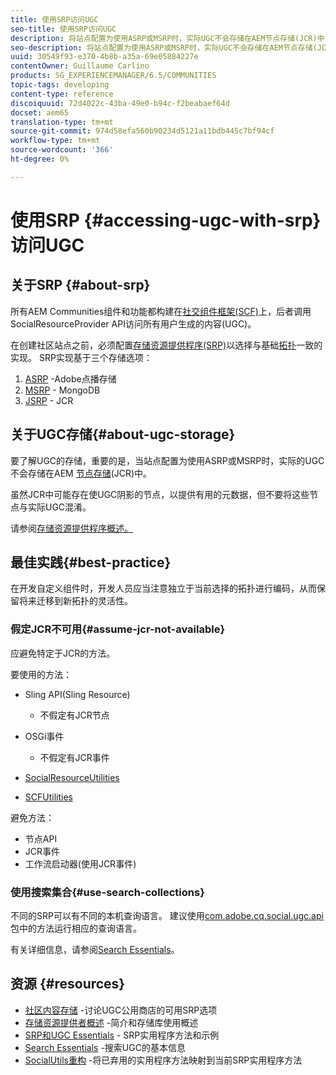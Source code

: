 ```yaml
---
title: 使用SRP访问UGC
seo-title: 使用SRP访问UGC
description: 将站点配置为使用ASRP或MSRP时，实际UGC不会存储在AEM节点存储(JCR)中
seo-description: 将站点配置为使用ASRP或MSRP时，实际UGC不会存储在AEM节点存储(JCR)中
uuid: 30549f93-e370-4b8b-a35a-69e05884227e
contentOwner: Guillaume Carlino
products: SG_EXPERIENCEMANAGER/6.5/COMMUNITIES
topic-tags: developing
content-type: reference
discoiquuid: 72d4022c-43ba-49e0-b94c-f2beabaef64d
docset: aem65
translation-type: tm+mt
source-git-commit: 974d58efa560b90234d5121a11bdb445c7bf94cf
workflow-type: tm+mt
source-wordcount: '366'
ht-degree: 0%

---
```



# 使用SRP {#accessing-ugc-with-srp}访问UGC

## 关于SRP {#about-srp}

所有AEM Communities组件和功能都构建在[社交组件框架(SCF)](/help/communities/scf.md)上，后者调用SocialResourceProvider API访问所有用户生成的内容(UGC)。

在创建社区站点之前，必须配置[存储资源提供程序(SRP)](/help/communities/working-with-srp.md)以选择与基础[拓扑](/help/communities/topologies.md)一致的实现。 SRP实现基于三个存储选项：

1. [ASRP](/help/communities/asrp.md) -Adobe点播存储
1. [MSRP](/help/communities/msrp.md) - MongoDB
1. [JSRP](/help/communities/jsrp.md) - JCR

## 关于UGC存储{#about-ugc-storage}

要了解UGC的存储，重要的是，当站点配置为使用ASRP或MSRP时，实际的UGC不会存储在AEM [节点存储](/help/sites-deploying/data-store-config.md)(JCR)中。

虽然JCR中可能存在使UGC阴影的节点，以提供有用的元数据，但不要将这些节点与实际UGC混淆。

请参阅[存储资源提供程序概述。](/help/communities/srp.md)

## 最佳实践{#best-practice}

在开发自定义组件时，开发人员应当注意独立于当前选择的拓扑进行编码，从而保留将来迁移到新拓扑的灵活性。

### 假定JCR不可用{#assume-jcr-not-available}

应避免特定于JCR的方法。

要使用的方法：

* Sling API(Sling Resource)

   * 不假定有JCR节点

* OSGi事件

   * 不假定有JCR事件

* [SocialResourceUtilities](/help/communities/socialutils.md#socialresourceutilities-package)
* [SCFUtilities](/help/communities/socialutils.md#scfutilities-package)

避免方法：

* 节点API
* JCR事件
* 工作流启动器(使用JCR事件)

### 使用搜索集合{#use-search-collections}

不同的SRP可以有不同的本机查询语言。 建议使用[com.adobe.cq.social.ugc.api](https://helpx.adobe.com/experience-manager/6-5/sites/developing/using/reference-materials/javadoc/com/adobe/cq/social/ugc/api/package-summary.html)包中的方法运行相应的查询语言。

有关详细信息，请参阅[Search Essentials](/help/communities/search-implementation.md)。

## 资源 {#resources}

* [社区内容存储](/help/communities/working-with-srp.md) -讨论UGC公用商店的可用SRP选项
* [存储资源提供者概述](/help/communities/srp.md) -简介和存储库使用概述
* [SRP和UGC Essentials](/help/communities/srp-and-ugc.md)  - SRP实用程序方法和示例
* [Search Essentials](/help/communities/search-implementation.md) -搜索UGC的基本信息
* [SocialUtils重构](/help/communities/socialutils.md) -将已弃用的实用程序方法映射到当前SRP实用程序方法

